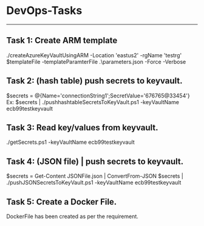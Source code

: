 # DevOps-Tasks
---------------------------

Task 1: Create ARM template
-----------------------------------------------------
./createAzureKeyVaultUsingARM -Location 'eastus2' -rgName 'testrg' $templateFile -templateParamterFile .\parameters.json -Force -Verbose

Task 2: (hash table) push secrets to keyvault.
-----------------------------------------------------
$secrets = @{Name='connectionString1';SecretValue='676765@33454'}
Ex: $secrets | ./pushhashtableSecretsToKeyVault.ps1 -keyVaultName ecb99testkeyvault

Task 3: Read key/values from keyvault.
-----------------------------------------------------
./getSecrets.ps1 -keyVaultName ecb99testkeyvault

Task 4: (JSON file) | push secrets to keyvault.
----------------------------------------------------------
$secrets = Get-Content JSONFile.json  | ConvertFrom-JSON
$secrets | ./pushJSONSecretsToKeyVault.ps1 -keyVaultName ecb99testkeyvault

Task 5: Create a Docker File.
------------------------------------------------------
DockerFile has been created as per the requirement.











